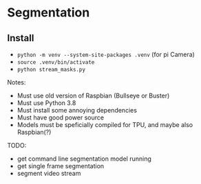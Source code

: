 # Segmentation

## Install

- `python -m venv --system-site-packages .venv` (for pi Camera)
- `source .venv/bin/activate`
- `python stream_masks.py`



Notes:
  - Must use old version of Raspbian (Bullseye or Buster)
  - Must use Python 3.8
  - Must install some annoying dependencies
  - Must have good power source
  - Models must be speficially compiled for TPU, and maybe also Raspbian(?)

TODO:
  - get command line segmentation model running
  - get single frame segmentation
  - segment video stream